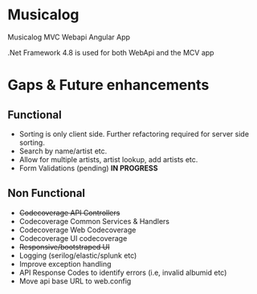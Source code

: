 # Musicalog
Musicalog MVC Webapi Angular App

.Net Framework 4.8 is used for both WebApi and the MCV app

# Gaps & Future enhancements

## Functional

* Sorting is only client side. Further refactoring required for server side sorting.
* Search by name/artist etc.
* Allow for multiple artists, artist lookup, add artists etc.
* Form Validations (pending) **IN PROGRESS**

## Non Functional

* ~~Codecoverage API Controllers~~
* Codecoverage Common Services & Handlers
* Codecoverage Web Codecoverage
* Codecoverage UI codecoverage
* ~~Responsive/bootstraped UI~~ 
* Logging (serilog/elastic/splunk etc)
* Improve exception handling
* API Response Codes to identify errors (i.e, invalid albumid etc)
* Move api base URL to web.config
